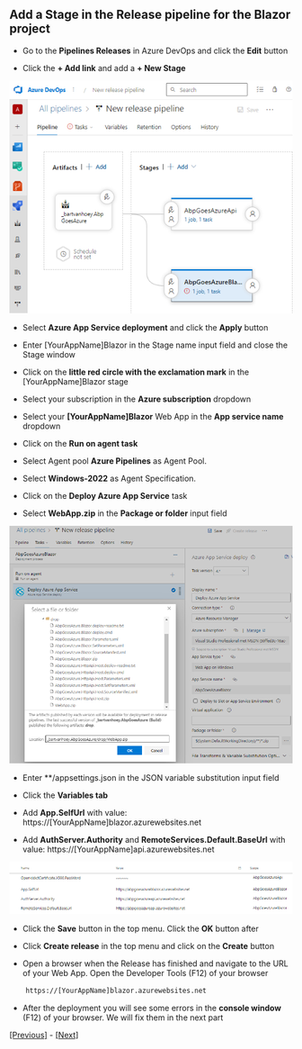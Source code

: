 ## Add a Stage in the Release pipeline for the Blazor project

* Go to the **Pipelines Releases** in Azure DevOps and click the **Edit** button

* Click the **+ Add link** and add a **+ New Stage**

![Extra stage](../images/add_stage_in_release_pipeline.png)

* Select **Azure App Service deployment** and click the **Apply** button

* Enter [YourAppName]Blazor in the Stage name input field and close the Stage window

* Click on the **little red circle with the exclamation mark** in the [YourAppName]Blazor stage

* Select your subscription in the **Azure subscription** dropdown

* Select your **[YourAppName]Blazor** Web App in the **App service name** dropdown

* Click on the **Run on agent task**
  
* Select Agent pool **Azure Pipelines** as Agent Pool.
  
* Select **Windows-2022** as Agent Specification.

* Click on the **Deploy Azure App Service** task

* Select **WebApp.zip** in the **Package or folder** input field

![Select WebApp zip](../images/select_webapp_zip.png)

* Enter **/appsettings.json in the JSON variable substitution input field

* Click the **Variables tab**

* Add **App.SelfUrl** with value: https://[YourAppName]blazor.azurewebsites.net

* Add **AuthServer.Authority** and **RemoteServices.Default.BaseUrl** with value: https://[YourAppName]api.azurewebsites.net

![Select WebApp zip](../images/set_variables_blazor_deployment.png)

* Click the **Save** button in the top menu. Click the **OK** button after

* Click **Create release** in the top menu and click on the **Create** button

* Open a browser when the Release has finished and navigate to the URL of your Web App. Open the Developer Tools (F12) of your browser

```html
    https://[YourAppName]blazor.azurewebsites.net
```

* After the deployment you will see some errors in the **console window** (F12) of your browser. We will fix them in the next part

[[Previous]](tutorial/../8.create-a-web-app-in-the-azure-portal-for-the-blazor-project.md) - [[Next]](tutorial/../10.deployment-blazor-project-succeeded-web-app-still-not-working-fix-the-issues.md)
